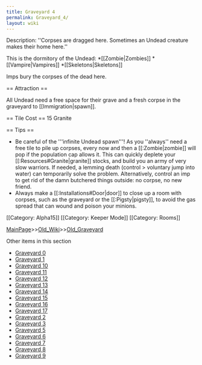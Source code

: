 ```yaml
---
title: Graveyard 4
permalink: Graveyard_4/
layout: wiki
---
```

Description: ''Corpses are dragged here. Sometimes an Undead creature makes their home here.''

This is the dormitory of the Undead:
*[[Zombie|Zombies]]
*[[Vampire|Vampires]]
*[[Skeletons|Skeletons]]

Imps bury the corpses of the dead here.

== Attraction ==

All Undead need a free space for their grave and a fresh corpse in the graveyard to [[Immigration|spawn]].

== Tile Cost ==
15 Granite

== Tips ==

* Be careful of the '''infinite Undead spawn'''! As you ''always'' need a free tile to pile up corpses, every now and then a [[:Zombie|zombie]] will pop if the population cap allows it. This can quickly deplete your [[:Resources#Granite|granite]] stocks, and build you an army of very slow warriors. If needed, a lemming death (control &gt; voluntary jump into water) can temporarily solve the problem. Alternatively, control an imp to get rid of the damn butchered things outside: no corpse, no new friend.
* Always make a [[:Installations#Door|door]] to close up a room with corpses, such as the graveyard or the [[:Pigsty|pigsty]], to avoid the gas spread that can wound and poison your minions.

[[Category: Alpha15]]
[[Category: Keeper Mode]]
[[Category: Rooms]]

[MainPage](/keeperrl_wiki/ "wikilink")>>[Old_Wiki](/keeperrl_wiki/Old_Wiki "wikilink")>>[Old_Graveyard](/keeperrl_wiki/Old_Graveyard "wikilink")

Other items in this section
-    [Graveyard 0](/keeperrl_wiki/Graveyard_0 "wikilink")
-    [Graveyard 1](/keeperrl_wiki/Graveyard_1 "wikilink")
-    [Graveyard 10](/keeperrl_wiki/Graveyard_10 "wikilink")
-    [Graveyard 11](/keeperrl_wiki/Graveyard_11 "wikilink")
-    [Graveyard 12](/keeperrl_wiki/Graveyard_12 "wikilink")
-    [Graveyard 13](/keeperrl_wiki/Graveyard_13 "wikilink")
-    [Graveyard 14](/keeperrl_wiki/Graveyard_14 "wikilink")
-    [Graveyard 15](/keeperrl_wiki/Graveyard_15 "wikilink")
-    [Graveyard 16](/keeperrl_wiki/Graveyard_16 "wikilink")
-    [Graveyard 17](/keeperrl_wiki/Graveyard_17 "wikilink")
-    [Graveyard 2](/keeperrl_wiki/Graveyard_2 "wikilink")
-    [Graveyard 3](/keeperrl_wiki/Graveyard_3 "wikilink")
-    [Graveyard 5](/keeperrl_wiki/Graveyard_5 "wikilink")
-    [Graveyard 6](/keeperrl_wiki/Graveyard_6 "wikilink")
-    [Graveyard 7](/keeperrl_wiki/Graveyard_7 "wikilink")
-    [Graveyard 8](/keeperrl_wiki/Graveyard_8 "wikilink")
-    [Graveyard 9](/keeperrl_wiki/Graveyard_9 "wikilink")
